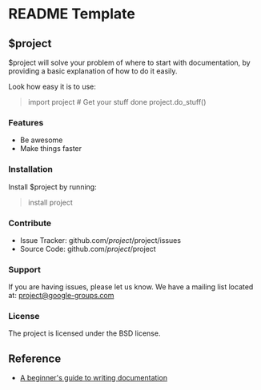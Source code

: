 # README Template

## $project

$project will solve your problem of where to start with documentation,
by providing a basic explanation of how to do it easily.

Look how easy it is to use:

> import project # Get your stuff done project.do_stuff()

### Features

- Be awesome
- Make things faster

### Installation

Install $project by running:

> install project

### Contribute

- Issue Tracker: github.com/$project/$project/issues
- Source Code: github.com/$project/$project

### Support

If you are having issues, please let us know. We have a mailing list
located at: <project@google-groups.com>

### License

The project is licensed under the BSD license.

## Reference

- [A beginner's guide to writing documentation](https://www.writethedocs.org/guide/writing/beginners-guide-to-docs/)
